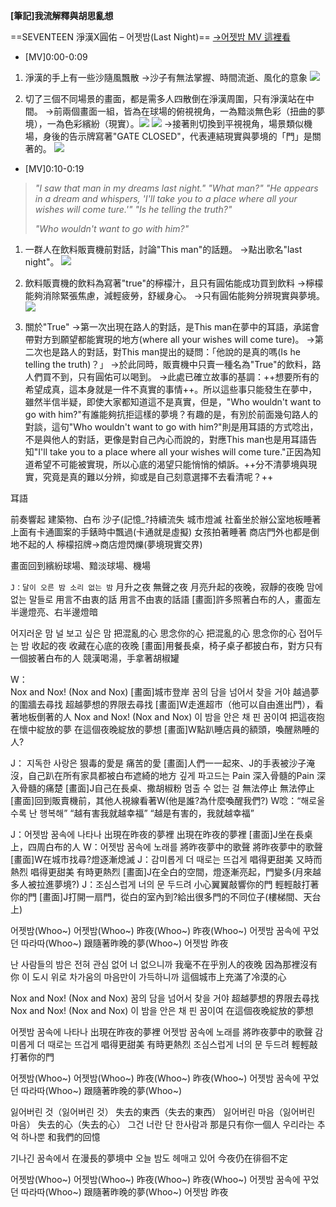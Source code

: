 **[筆記]我流解釋與胡思亂想**

==SEVENTEEN 淨漢X圓佑 – 어젯밤(Last Night)==
	[→어젯밤 MV 這裡看](https://www.youtube.com/watch?v=EJF2PV3BQtQ)


- [MV]0:00-0:09
1. 淨漢的手上有一些沙隨風飄散
→沙子有無法掌握、時間流逝、風化的意象
![](https://s3-ap-northeast-1.amazonaws.com/g0v-hackmd-images/uploads/upload_05ecaae456f8ae3b19e572e373b70069.JPG)

2. 切了三個不同場景的畫面，都是需多人四散倒在淨漢周圍，只有淨漢站在中間。
→前兩個畫面一組，皆為在球場的俯視視角，一為黯淡無色彩（扭曲的夢境），一為色彩繽紛（現實）。![](https://s3-ap-northeast-1.amazonaws.com/g0v-hackmd-images/uploads/upload_847951fd0d2147cc8011801cec942ce3.JPG)
![](https://s3-ap-northeast-1.amazonaws.com/g0v-hackmd-images/uploads/upload_ae69bc129d13bdb95926d6e03d639d1a.JPG)
→接著則切換到平視視角，場景類似機場，身後的告示牌寫著"GATE CLOSED"，代表連結現實與夢境的「門」是關著的。
![](https://s3-ap-northeast-1.amazonaws.com/g0v-hackmd-images/uploads/upload_0742be725769f2667a50c0e769a93415.JPG)


- [MV]0:10-0:19
>*"I saw that man in my dreams last night."*
>*"What man?"*
*"He appears in a dream and whispers, 'I'll take you to a place where all your wishes will come ture.'"*
*"Is he telling the truth?"*
  >
  >*"Who wouldn't want to go with him?"*
1. 一群人在飲料販賣機前對話，討論"This man"的話題。
→點出歌名"last night"。
  ![](https://s3-ap-northeast-1.amazonaws.com/g0v-hackmd-images/uploads/upload_f32cf1dcfc6fb534ed6ccd0c6865c34e.JPG)

2. 飲料販賣機的飲料為寫著"true"的檸檬汁，且只有圓佑能成功買到飲料
→檸檬能夠消除緊張焦慮，減輕疲勞，舒緩身心。
→只有圓佑能夠分辨現實與夢境。
![](https://s3-ap-northeast-1.amazonaws.com/g0v-hackmd-images/uploads/upload_b8218c71d23ec82ad066950d8d1a7473.JPG)

3. 關於"True"
→第一次出現在路人的對話，是This man在夢中的耳語，承諾會帶對方到願望都能實現的地方(where all your wishes will come ture)。
→第二次也是路人的對話，對This man提出的疑問：「他說的是真的嗎(Is he telling the truth)？」
→於此同時，販賣機中只賣一種名為"True"的飲料，路人們買不到，只有圓佑可以喝到。
→此處已確立故事的基調：++想要所有的希望成真，這本身就是一件不真實的事情++。所以這些事只能發生在夢中，雖然半信半疑，即使大家都知道這不是真實，但是，"Who wouldn't want to go with him?"有誰能夠抗拒這樣的夢境？有趣的是，有別於前面幾句路人的對談，這句"Who wouldn't want to go with him?"則是用耳語的方式唸出，不是與他人的對話，更像是對自己內心而說的，對應This man也是用耳語告知"I'll take you to a place where all your wishes will come ture."正因為知道希望不可能被實現，所以心底的渴望只能悄悄的傾訴。++分不清夢境與現實，究竟是真的難以分辨，抑或是自己刻意選擇不去看清呢？++

耳語


前奏響起
建築物、白布
沙子(記憶_?持續流失
城市燈滅
社畜坐於辦公室地板睡著
上面有卡通圖案的手錶時中飄過(卡通就是虛擬)
女孩拍著睡著
商店門外也都是倒地不起的人
檸檬招牌→商店燈閃爍(夢境現實交界)

畫面回到繽紛球場、黯淡球場、機場





 `J：달이 오른 밤 소리 없는 밤`
月升之夜 無聲之夜
月亮升起的夜晚，寂靜的夜晚
맘에 없는 말들로
用言不由衷的話
用言不由衷的話語
[畫面]許多照著白布的人，畫面左半邊燈亮、右半邊燈暗

어지러운 맘 널 보고 싶은 맘
把混亂的心 思念你的心
把混亂的心 思念你的心
접어두는 밤
收起的夜
收藏在心底的夜晚
[畫面]用餐長桌，椅子桌子都披白布，對方只有一個披著白布的人
競漢喝湯，手拿著胡椒罐

W：  
Nox and Nox! (Nox and Nox)
[畫面]城市登岸
꿈의 담을 넘어서 찾을 거야
越過夢的圍牆去尋找
超越夢想的界限去尋找
[畫面]W走進超市（他可以自由進出門），看著地板倒著的人
Nox and Nox! (Nox and Nox)
이 밤을 안은 채 핀 꿈이여
把這夜抱在懷中綻放的夢
在這個夜晚綻放的夢想
[畫面]W點趴睡店員的額頭，喚醒熟睡的人?

J：
지독한 사랑은
狠毒的愛是
痛苦的愛
[畫面]人們一一起來、J的手表被沙子淹沒，自己趴在所有家具都被白布遮綺的地方
깊게 파고드는 Pain
深入骨髓的Pain
深入骨髓的痛楚
[畫面]J自己在長桌、撒胡椒粉
멈출 수 없는 걸
無法停止
無法停止
[畫面]回到販賣機前，其他人視線看著W(他是誰?為什麼喚醒我們?)
W唸：“해로울수록 난 행복해”
“越有害我就越幸福”
“越是有害的，我就越幸福”

J：어젯밤 꿈속에 나타나
出現在昨夜的夢裡
出現在昨夜的夢裡
[畫面]J坐在長桌上，四周白布的人
W：어젯밤 꿈속에 노래를
將昨夜夢中的歌聲
將昨夜夢中的歌聲
[畫面]W在城市找尋?燈逐漸熄滅
J：감미롭게 더 때로는 뜨겁게
唱得更甜美 又時而熱烈
唱得更甜美 有時更熱烈
[畫面]J在全白的空間，燈逐漸亮起，門變多(月來越多人被拉進夢境?)
J：조심스럽게 너의 문 두드려
小心翼翼敲響你的門
輕輕敲打著你的門
[畫面]J打開一扇門，從白的室內到?給出很多門的不同位子(樓梯間、天台上)


어젯밤(Whoo~) 어젯밤(Whoo~)
昨夜(Whoo~) 昨夜(Whoo~)
어젯밤 꿈속에 꾸었던 따라따(Whoo~)
跟隨著昨晚的夢(Whoo~)
어젯밤
昨夜

난 사람들의 밤은 전혀 관심 없어 너 없으니까
我毫不在乎別人的夜晚 因為那裡沒有你
이 도시 위로 차가움의 마음만이 가득하니까
這個城市上充滿了冷漠的心

Nox and Nox! (Nox and Nox)
꿈의 담을 넘어서 찾을 거야
超越夢想的界限去尋找
Nox and Nox! (Nox and Nox)
이 밤을 안은 채 핀 꿈이여
在這個夜晚綻放的夢想

어젯밤 꿈속에 나타나
出現在昨夜的夢裡
어젯밤 꿈속에 노래를
將昨夜夢中的歌聲
감미롭게 더 때로는 뜨겁게
唱得更甜美 有時更熱烈
조심스럽게 너의 문 두드려
輕輕敲打著你的門

어젯밤(Whoo~) 어젯밤(Whoo~)
昨夜(Whoo~) 昨夜(Whoo~)
어젯밤 꿈속에 꾸었던 따라따(Whoo~)
跟隨著昨晚的夢(Whoo~)

잃어버린 것（잃어버린 것）
失去的東西（失去的東西）
잃어버린 마음（잃어버린 마음）
失去的心（失去的心）
그건 너란 단 한사람과
那是只有你一個人
우리라는 추억 하나뿐
和我們的回憶

기나긴 꿈속에서
在漫長的夢境中
오늘 밤도 헤매고 있어
今夜仍在徘徊不定

어젯밤(Whoo~) 어젯밤(Whoo~)
昨夜(Whoo~) 昨夜(Whoo~)
어젯밤 꿈속에 꾸었던 따라따(Whoo~)
跟隨著昨晚的夢(Whoo~)
어젯밤
昨夜



